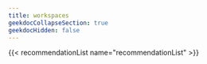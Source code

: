 ```yaml
---
title: workspaces
geekdocCollapseSection: true
geekdocHidden: false
---
```


{{< recommendationList name="recommendationList" >}}
